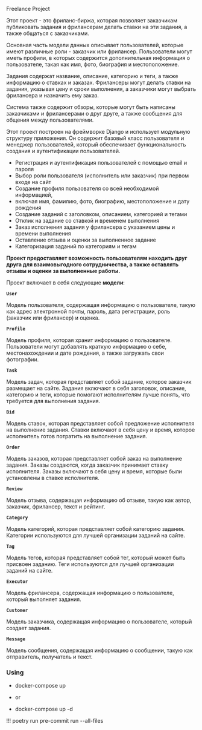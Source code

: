 Freelance Project

Этот проект - это фриланс-биржа, которая позволяет заказчикам публиковать задания и фрилансерам делать ставки на эти задания, а также общаться с заказчиками.

Основная часть модели данных описывает пользователей, которые имеют различные роли - заказчик или фрилансер. Пользователи могут иметь профили, в которых содержится дополнительная информация о пользователе, такая как имя, фото, биография и местоположение.

Задания содержат название, описание, категорию и теги, а также информацию о ставках и заказах. Фрилансеры могут делать ставки на задания, указывая цену и сроки выполнения, а заказчики могут выбрать фрилансера и назначить ему заказ.

Система также содержит обзоры, которые могут быть написаны заказчиками и фрилансерами о друг друге, а также сообщения для общения между пользователями.

Этот проект построен на фреймворке Django и использует модульную структуру приложения. Он содержит базовый класс пользователя и менеджер пользователей, который обеспечивает функциональность создания и аутентификации пользователей.

* Регистрация и аутентификация пользователей с помощью email и пароля
* Выбор роли пользователя (исполнитель или заказчик) при первом входе на сайт
* Создание профиля пользователя со всей необходимой информацией,
* включая имя, фамилию, фото, биографию, местоположение и дату рождения
* Создание заданий с заголовком, описанием, категорией и тегами
* Отклик на задание со ставкой и временем выполнения
* Заказ исполнения задания у фрилансера с указанием цены и времени выполнения
* Оставление отзыва и оценки за выполненное задание
* Категоризация заданий по категориям и тегам

**Проект предоставляет возможность пользователям находить друг друга для взаимовыгодного сотрудничества, а также оставлять
отзывы и оценки за выполненные работы.**


Проект включает в себя следующие **модели**:

**`User`**

Модель пользователя, содержащая информацию о пользователе, такую как адрес электронной почты, пароль, дата регистрации, роль (заказчик или фрилансер) и оценка.

**`Profile`**

Модель профиля, которая хранит информацию о пользователе. Пользователи могут добавлять краткую информацию о себе,
местонахождении и дате рождения, а также загружать свои фотографии.

**`Task`**

Модель задач, которая представляет собой задание, которое заказчик размещает на сайте. Задания включают в себя
заголовок, описание, категорию и теги, которые помогают исполнителям лучше понять, что требуется для выполнения задания.

**`Bid`**

Модель ставок, которая представляет собой предложение исполнителя на выполнение задания. Ставки включают в себя цену и
время, которое исполнитель готов потратить на выполнение задания.

**`Order`**

Модель заказов, которая представляет собой заказ на выполнение задания. Заказы создаются, когда заказчик принимает
ставку исполнителя. Заказы включают в себя цену и время, которые были установлены в ставке исполнителя.

**`Review`**

Модель отзыва, содержащая информацию об отзыве, такую как автор, заказчик, фрилансер, текст и рейтинг.

**`Category`**

Модель категорий, которая представляет собой категорию задания. Категории используются для лучшей организации заданий на
сайте.

**`Tag`**

Модель тегов, которая представляет собой тег, который может быть присвоен заданию. Теги используются для лучшей
организации заданий на сайте.

**`Executor`**

Модель фрилансера, содержащая информацию о пользователе, который выполняет задания.

**`Customer`**

Модель заказчика, содержащая информацию о пользователе, который создает задания.

**`Message`**

Модель сообщения, содержащая информацию о сообщении, такую как отправитель, получатель и текст.

### Using
- docker-compose up
* or
- docker-compose up -d

!!!
poetry run pre-commit run --all-files
